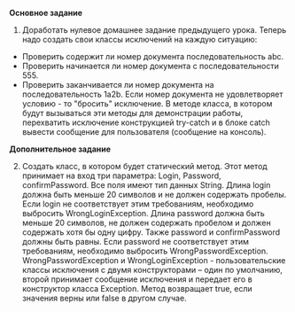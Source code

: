 **Основное задание**

1. Доработать нулевое домашнее задание предыдущего урока. Теперь надо создать свои классы исключений на каждую ситуацию:

- Проверить содержит ли номер документа последовательность abc.
- Проверить начинается ли номер документа с последовательности 555.
- Проверить заканчивается ли номер документа на последовательность 1a2b. Если номер документа не удовлетворяет условию -
  то "бросить"
  исключение. В методе класса, в котором будут вызываться эти методы для демонстрации работы, перехватить исключение
  конструкцией try-catch и в блоке catch вывести сообщение для пользователя (сообщение на консоль). 
  
**Дополнительное задание**

2. Создать класс, в котором будет статический метод.
  Этот метод принимает на вход три параметра:
  Login, Password, confirmPassword. Все поля имеют тип данных String. Длина login должна быть меньше 20 символов и не
  должен содержать пробелы. Если login не соответствует этим требованиям, необходимо выбросить WrongLoginException.
  Длина password должна быть меньше 20 символов, не должен содержать пробелом и должен содержать хотя бы одну цифру.
  Также password и confirmPassword должны быть равны. Если password не соответствует этим требованиям, необходимо
  выбросить WrongPasswordException. WrongPasswordException и WrongLoginException - пользовательские классы исключения с
  двумя конструкторами – один по умолчанию, второй принимает сообщение исключения и передает его в конструктор класса
  Exception. Метод возвращает true, если значения верны или false в другом случае.
